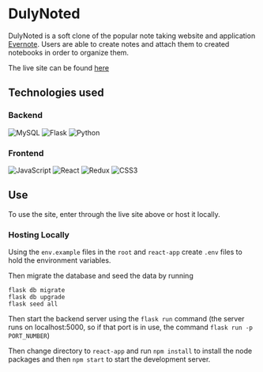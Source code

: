 # DulyNoted

DulyNoted is a soft clone of the popular note taking website and application [Evernote](https://evernote.com). Users are able to create notes and attach them to created notebooks in order to organize them. 

The live site can be found [here](https://dulynoted.onrender.com)

## Technologies used

### Backend 

![MySQL](https://img.shields.io/badge/mysql-%2300f.svg?style=for-the-badge&logo=mysql&logoColor=white) ![Flask](https://img.shields.io/badge/flask-%23000.svg?style=for-the-badge&logo=flask&logoColor=white) ![Python](https://img.shields.io/badge/python-3670A0?style=for-the-badge&logo=python&logoColor=ffdd54)

### Frontend

![JavaScript](https://img.shields.io/badge/javascript-%23323330.svg?style=for-the-badge&logo=javascript&logoColor=%23F7DF1E) ![React](https://img.shields.io/badge/react-%2320232a.svg?style=for-the-badge&logo=react&logoColor=%2361DAFB) ![Redux](https://img.shields.io/badge/redux-%23593d88.svg?style=for-the-badge&logo=redux&logoColor=white) ![CSS3](https://img.shields.io/badge/css3-%231572B6.svg?style=for-the-badge&logo=css3&logoColor=white)

## Use

To use the site, enter through the live site above or host it locally.

### Hosting Locally

Using the `env.example` files in the `root` and `react-app` create `.env` files to hold the environment variables. 

Then migrate the database and seed the data by running

```
flask db migrate
flask db upgrade
flask seed all
```

Then start the backend server using the `flask run` command (the server runs on localhost:5000, so if that port is in use, the command `flask run -p PORT_NUMBER`)

Then change directory to `react-app` and run `npm install` to install the node packages and then `npm start` to start the development server. 

